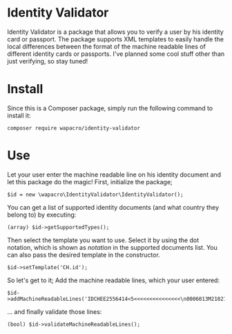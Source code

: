 # Identity Validator
Identity Validator is a package that allows you to verify a user by his identity card or passport. The package supports XML templates to easily handle the local differences between the format of the machine readable lines of different identity cards or passports. I've planned some cool stuff other than just verifying, so stay tuned!

# Install
Since this is a Composer package, simply run the following command to install it:
```
composer require wapacro/identity-validator
```

# Use
Let your user enter the machine readable line on his identity document and let this package do the magic!
First, initialize the package;
```
$id = new \wapacro\IdentityValidator\IdentityValidator();
```

You can get a list of supported identity documents (and what country they belong to) by executing:
```
(array) $id->getSupportedTypes();
```

Then select the template you want to use. Select it by using the dot notation, which is shown as _notation_ in the supported documents list. You can also pass the desired template in the constructor.
```
$id->setTemplate('CH.id');
```

So let's get to it; Add the machine readable lines, which your user entered:
```
$id->addMachineReadableLines('IDCHEE2556414<5<<<<<<<<<<<<<<<\n0006013M2102182CHE<<<<<<<<<<<8\nEXAMPLE<<JOE<<<<<<<<<<');
```

... and finally validate those lines:
```
(bool) $id->validateMachineReadableLines();
```
